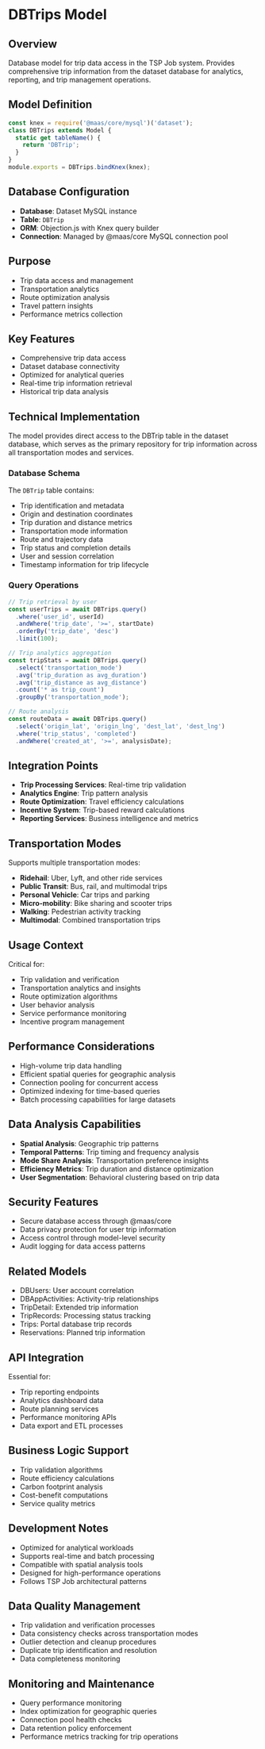 # DBTrips Model

## Overview
Database model for trip data access in the TSP Job system. Provides comprehensive trip information from the dataset database for analytics, reporting, and trip management operations.

## Model Definition
```javascript
const knex = require('@maas/core/mysql')('dataset');
class DBTrips extends Model {
  static get tableName() {
    return 'DBTrip';
  }
}
module.exports = DBTrips.bindKnex(knex);
```

## Database Configuration
- **Database**: Dataset MySQL instance
- **Table**: `DBTrip`
- **ORM**: Objection.js with Knex query builder
- **Connection**: Managed by @maas/core MySQL connection pool

## Purpose
- Trip data access and management
- Transportation analytics
- Route optimization analysis
- Travel pattern insights
- Performance metrics collection

## Key Features
- Comprehensive trip data access
- Dataset database connectivity
- Optimized for analytical queries
- Real-time trip information retrieval
- Historical trip data analysis

## Technical Implementation
The model provides direct access to the DBTrip table in the dataset database, which serves as the primary repository for trip information across all transportation modes and services.

### Database Schema
The `DBTrip` table contains:
- Trip identification and metadata
- Origin and destination coordinates
- Trip duration and distance metrics
- Transportation mode information
- Route and trajectory data
- Trip status and completion details
- User and session correlation
- Timestamp information for trip lifecycle

### Query Operations
```javascript
// Trip retrieval by user
const userTrips = await DBTrips.query()
  .where('user_id', userId)
  .andWhere('trip_date', '>=', startDate)
  .orderBy('trip_date', 'desc')
  .limit(100);

// Trip analytics aggregation
const tripStats = await DBTrips.query()
  .select('transportation_mode')
  .avg('trip_duration as avg_duration')
  .avg('trip_distance as avg_distance')
  .count('* as trip_count')
  .groupBy('transportation_mode');

// Route analysis
const routeData = await DBTrips.query()
  .select('origin_lat', 'origin_lng', 'dest_lat', 'dest_lng')
  .where('trip_status', 'completed')
  .andWhere('created_at', '>=', analysisDate);
```

## Integration Points
- **Trip Processing Services**: Real-time trip validation
- **Analytics Engine**: Trip pattern analysis
- **Route Optimization**: Travel efficiency calculations
- **Incentive System**: Trip-based reward calculations
- **Reporting Services**: Business intelligence and metrics

## Transportation Modes
Supports multiple transportation modes:
- **Ridehail**: Uber, Lyft, and other ride services
- **Public Transit**: Bus, rail, and multimodal trips
- **Personal Vehicle**: Car trips and parking
- **Micro-mobility**: Bike sharing and scooter trips
- **Walking**: Pedestrian activity tracking
- **Multimodal**: Combined transportation trips

## Usage Context
Critical for:
- Trip validation and verification
- Transportation analytics and insights
- Route optimization algorithms
- User behavior analysis
- Service performance monitoring
- Incentive program management

## Performance Considerations
- High-volume trip data handling
- Efficient spatial queries for geographic analysis
- Connection pooling for concurrent access
- Optimized indexing for time-based queries
- Batch processing capabilities for large datasets

## Data Analysis Capabilities
- **Spatial Analysis**: Geographic trip patterns
- **Temporal Patterns**: Trip timing and frequency analysis
- **Mode Share Analysis**: Transportation preference insights
- **Efficiency Metrics**: Trip duration and distance optimization
- **User Segmentation**: Behavioral clustering based on trip data

## Security Features
- Secure database access through @maas/core
- Data privacy protection for user trip information
- Access control through model-level security
- Audit logging for data access patterns

## Related Models
- DBUsers: User account correlation
- DBAppActivities: Activity-trip relationships
- TripDetail: Extended trip information
- TripRecords: Processing status tracking
- Trips: Portal database trip records
- Reservations: Planned trip information

## API Integration
Essential for:
- Trip reporting endpoints
- Analytics dashboard data
- Route planning services
- Performance monitoring APIs
- Data export and ETL processes

## Business Logic Support
- Trip validation algorithms
- Route efficiency calculations
- Carbon footprint analysis
- Cost-benefit computations
- Service quality metrics

## Development Notes
- Optimized for analytical workloads
- Supports real-time and batch processing
- Compatible with spatial analysis tools
- Designed for high-performance operations
- Follows TSP Job architectural patterns

## Data Quality Management
- Trip validation and verification processes
- Data consistency checks across transportation modes
- Outlier detection and cleanup procedures
- Duplicate trip identification and resolution
- Data completeness monitoring

## Monitoring and Maintenance
- Query performance monitoring
- Index optimization for geographic queries
- Connection pool health checks
- Data retention policy enforcement
- Performance metrics tracking for trip operations